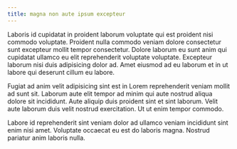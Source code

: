 ```yaml
---
title: magna non aute ipsum excepteur
---
```


Laboris id cupidatat in proident laborum voluptate qui est proident nisi commodo voluptate. Proident nulla commodo veniam dolore consectetur sunt excepteur mollit tempor consectetur. Dolore laborum eu sunt anim qui cupidatat ullamco eu elit reprehenderit voluptate voluptate. Excepteur laborum nisi duis adipisicing dolor ad. Amet eiusmod ad eu laborum et in ut labore qui deserunt cillum eu labore.

Fugiat ad anim velit adipisicing sint est in Lorem reprehenderit veniam mollit ad sunt sit. Laborum aute elit tempor ad minim qui aute nostrud aliqua dolore sit incididunt. Aute aliquip duis proident sint et sint laborum. Velit aute laborum duis velit nostrud exercitation. Ut ut enim tempor commodo.

Labore id reprehenderit sint veniam dolor ad ullamco veniam incididunt sint enim nisi amet. Voluptate occaecat eu est do laboris magna. Nostrud pariatur anim laboris nulla.